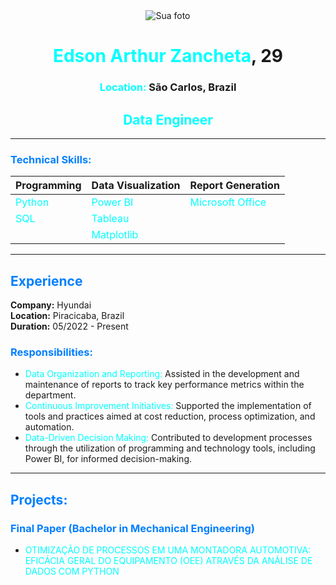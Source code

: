 <div align="center">

<img src="https://via.placeholder.com/150" alt="Sua foto"> 

# <span style="color: #00FFFF;">Edson Arthur Zancheta</span>, 29

### <span style="color: #00FFFF;">Location:</span> São Carlos, Brazil

## <span style="color: #00FFFF;">Data Engineer</span>

</div>

---

### <span style="color: #007FFF;">Technical Skills:</span>
<div align="center">

| Programming  | Data Visualization | Report Generation |
| :------------- | :------------- | :------------- |
| <span style="color: #00FFFF;">Python</span> | <span style="color: #00FFFF;">Power BI</span> | <span style="color: #00FFFF;">Microsoft Office</span> |
| <span style="color: #00FFFF;">SQL</span>  | <span style="color: #00FFFF;">Tableau</span> |   |
|  | <span style="color: #00FFFF;">Matplotlib</span> |   |

</div>

---

## <span style="color: #007FFF;">Experience</span>

**Company:** Hyundai <br>
**Location:** Piracicaba, Brazil <br>
**Duration:** 05/2022 - Present <br>

### <span style="color: #007FFF;">Responsibilities:</span>

* <span style="color: #00FFFF;">Data Organization and Reporting:</span> Assisted in the development and maintenance of reports to track key performance metrics within the department.
* <span style="color: #00FFFF;">Continuous Improvement Initiatives:</span> Supported the implementation of tools and practices aimed at cost reduction, process optimization, and automation.
* <span style="color: #00FFFF;">Data-Driven Decision Making:</span> Contributed to development processes through the utilization of programming and technology tools, including Power BI, for informed decision-making.

---

## <span style="color: #007FFF;">Projects:</span>

### <span style="color: #007FFF;">Final Paper (Bachelor in Mechanical Engineering)</span>

* <span style="color: #00FFFF;">OTIMIZAÇÃO DE PROCESSOS EM UMA MONTADORA AUTOMOTIVA: EFICÁCIA GERAL DO EQUIPAMENTO (OEE) ATRAVÉS DA ANÁLISE DE DADOS COM PYTHON</span>

</div>
